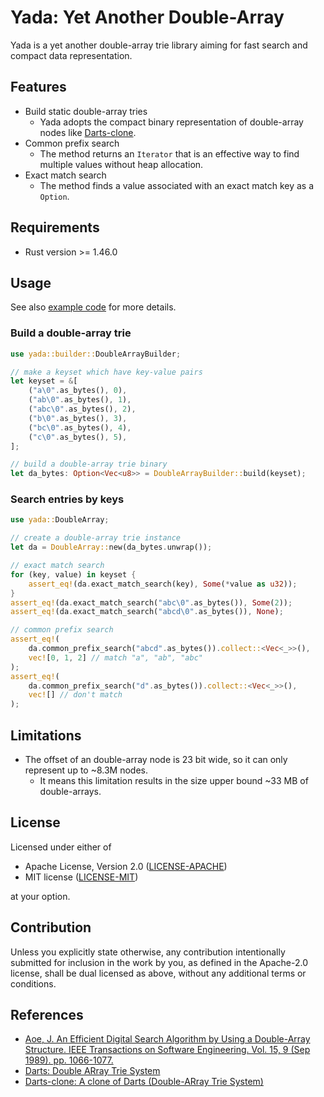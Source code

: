 # Yada: Yet Another Double-Array

Yada is a yet another double-array trie library aiming for fast search and
compact data representation.

## Features

- Build static double-array tries
  - Yada adopts the compact binary representation of double-array nodes like
  [Darts-clone](https://github.com/s-yata/darts-clone).
- Common prefix search
  - The method returns an `Iterator` that is an effective way to find multiple
  values without heap allocation.
- Exact match search
  - The method finds a value associated with an exact match key as a `Option`.

## Requirements

* Rust version >= 1.46.0 

## Usage

See also [example code](examples/build_and_search.rs) for more details.

### Build a double-array trie

```rust
use yada::builder::DoubleArrayBuilder;

// make a keyset which have key-value pairs
let keyset = &[
    ("a\0".as_bytes(), 0),
    ("ab\0".as_bytes(), 1),
    ("abc\0".as_bytes(), 2),
    ("b\0".as_bytes(), 3),
    ("bc\0".as_bytes(), 4),
    ("c\0".as_bytes(), 5),
];

// build a double-array trie binary
let da_bytes: Option<Vec<u8>> = DoubleArrayBuilder::build(keyset);
```

### Search entries by keys

```rust
use yada::DoubleArray;

// create a double-array trie instance
let da = DoubleArray::new(da_bytes.unwrap());

// exact match search
for (key, value) in keyset {
    assert_eq!(da.exact_match_search(key), Some(*value as u32));
}
assert_eq!(da.exact_match_search("abc\0".as_bytes()), Some(2));
assert_eq!(da.exact_match_search("abcd\0".as_bytes()), None);

// common prefix search
assert_eq!(
    da.common_prefix_search("abcd".as_bytes()).collect::<Vec<_>>(),
    vec![0, 1, 2] // match "a", "ab", "abc"
);
assert_eq!(
    da.common_prefix_search("d".as_bytes()).collect::<Vec<_>>(),
    vec![] // don't match
);
```

## Limitations

- The offset of an double-array node is 23 bit wide, so it can only represent up to
 ~8.3M nodes.
  - It means this limitation results in the size upper bound ~33 MB of double-arrays.

## License

Licensed under either of

- Apache License, Version 2.0 ([LICENSE-APACHE](LICENSE-APACHE))
- MIT license ([LICENSE-MIT](LICENSE-MIT))

at your option.

## Contribution

Unless you explicitly state otherwise, any contribution intentionally submitted
for inclusion in the work by you, as defined in the Apache-2.0 license, shall be
dual licensed as above, without any additional terms or conditions.

## References

- [Aoe, J. An Efficient Digital Search Algorithm by Using a Double-Array Structure.
IEEE Transactions on Software Engineering. Vol. 15, 9 (Sep 1989). pp. 1066-1077.](https://ieeexplore.ieee.org/document/31365)
- [Darts: Double ARray Trie System](http://chasen.org/~taku/software/darts/)
- [Darts-clone: A clone of Darts (Double-ARray Trie System)](https://github.com/s-yata/darts-clone)
